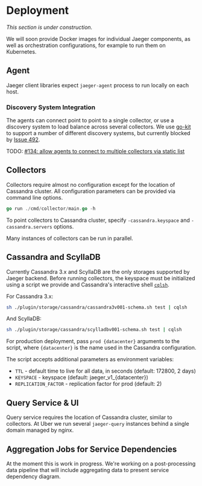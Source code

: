 # Deployment

*This section is under construction.*

We will soon provide Docker images for individual Jaeger components,
as well as orchestration configurations, for example to run them on Kubernetes.

## Agent

Jaeger client libraries expect `jaeger-agent` process to run locally on each host.

### Discovery System Integration

The agents can connect point to point to a single collector,
or use a discovery system to load balance across several collectors.
We use [go-kit](https://github.com/go-kit/kit) to support a number of different
discovery systems, but currently blocked by [Issue 492](https://github.com/go-kit/kit/pull/492).

TODO: [#134: allow agents to connect to multiple collectors via static list](https://github.com/uber/jaeger/issues/134)

## Collectors

Collectors require almost no configuration except for the location of Cassandra cluster.
All configuration parameters can be provided via command line options.

```go
go run ./cmd/collector/main.go -h
```

To point collectors to Cassandra cluster, specify `-cassandra.keyspace` and `-cassandra.servers`
options.

Many instances of collectors can be run in parallel.

## Cassandra and ScyllaDB

Currently Cassandra 3.x and ScyllaDB are the only storages supported by Jaeger backend.
Before running collectors, the keyspace must be initialized using a script
we provide and Cassandra's interactive shell [`cqlsh`][cqlsh].

For Cassandra 3.x:

```sh
sh ./plugin/storage/cassandra/cassandra3v001-schema.sh test | cqlsh
```

And ScyllaDB:

```sh
sh ./plugin/storage/cassandra/scylladbv001-schema.sh test | cqlsh
```

For production deployment, pass `prod {datacenter}` arguments to the script,
where `{datacenter}` is the name used in the Cassandra configuration.

The script accepts additional parameters as environment variables:

  * `TTL` - default time to live for all data, in seconds (default: 172800, 2 days)
  * `KEYSPACE` - keyspace (default: jaeger_v1_{datacenter})
  * `REPLICATION_FACTOR` - replication factor for prod (default: 2)

## Query Service & UI

Query service requires the location of Cassandra cluster, similar to collectors.
At Uber we run several `jaeger-query` instances behind a single domain managed by nginx.

## Aggregation Jobs for Service Dependencies

At the moment this is work in progress. We're working on a post-processing data pipeline
that will include aggregating data to present service dependency diagram.


[cqlsh]: http://cassandra.apache.org/doc/latest/tools/cqlsh.html
